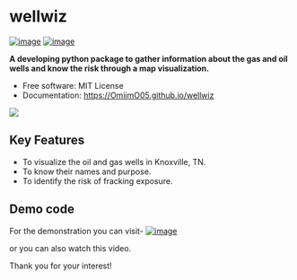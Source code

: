 # wellwiz


[![image](https://img.shields.io/pypi/v/wellwiz.svg)](https://pypi.python.org/pypi/wellwiz)
[![image](https://img.shields.io/conda/vn/conda-forge/wellwiz.svg)](https://anaconda.org/conda-forge/wellwiz)


**A developing python package to gather information about the gas and oil wells and know the risk through a map visualization.**


-   Free software: MIT License
-   Documentation: https://OmiimO05.github.io/wellwiz

![](https://i.gifer.com/GG4X.gif)
    

## Key Features

-   To visualize the oil and gas wells in Knoxville, TN.
-   To know their names and purpose.
-   To identify the risk of fracking exposure.


## Demo code
For the demonstration you can visit- 
[![image](https://colab.research.google.com/assets/colab-badge.svg)](https://colab.research.google.com/github/OmIImO05/netpanda/blob/main/docs/examples/example_code.ipynb)

or you can also watch this video. 


Thank you for your interest!
